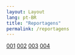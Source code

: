 ```yaml
---
layout: Layout
lang: pt-BR
title: "Reportagens"
permalink: /reportagens
---
```


[001](/2019-04-06-criptomoedas-transparentes)
[002](/2019-04-06-portais-da-transparencia-nao-podem-ser-acessados-fora-do-pais)
[003](/2019-06-06-dados-da-copa-2014)
[004](/2019-06-06-sigilo-pref-recife)

